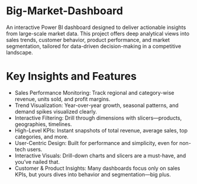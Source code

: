 # Big-Market-Dashboard
An interactive Power BI dashboard designed to deliver actionable insights from large-scale market data. This project offers deep analytical views into sales trends, customer behavior, product performance, and market segmentation, tailored for data-driven decision-making in a competitive landscape.
# Key Insights and Features
- Sales Performance Monitoring: Track regional and category-wise revenue, units sold, and profit margins.
- Trend Visualization: Year-over-year growth, seasonal patterns, and demand spikes visualized clearly.
- Interactive Filtering: Drill through dimensions with slicers—products, geographies, timelines.
- High-Level KPIs: Instant snapshots of total revenue, average sales, top categories, and more.
- User-Centric Design: Built for performance and simplicity, even for non-tech users.
- Interactive Visuals: Drill-down charts and slicers are a must-have, and you’ve nailed that.
- Customer & Product Insights: Many dashboards focus only on sales KPIs, but yours dives into behavior and segmentation—big plus.
